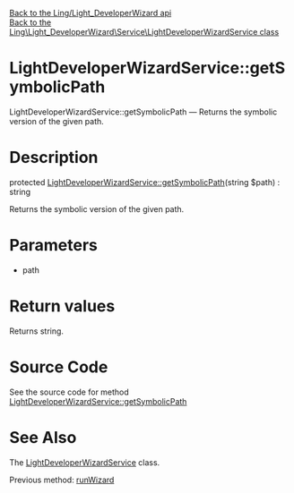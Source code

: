 [Back to the Ling/Light_DeveloperWizard api](https://github.com/lingtalfi/Light_DeveloperWizard/blob/master/doc/api/Ling/Light_DeveloperWizard.md)<br>
[Back to the Ling\Light_DeveloperWizard\Service\LightDeveloperWizardService class](https://github.com/lingtalfi/Light_DeveloperWizard/blob/master/doc/api/Ling/Light_DeveloperWizard/Service/LightDeveloperWizardService.md)


LightDeveloperWizardService::getSymbolicPath
================



LightDeveloperWizardService::getSymbolicPath — Returns the symbolic version of the given path.




Description
================


protected [LightDeveloperWizardService::getSymbolicPath](https://github.com/lingtalfi/Light_DeveloperWizard/blob/master/doc/api/Ling/Light_DeveloperWizard/Service/LightDeveloperWizardService/getSymbolicPath.md)(string $path) : string




Returns the symbolic version of the given path.




Parameters
================


- path

    


Return values
================

Returns string.








Source Code
===========
See the source code for method [LightDeveloperWizardService::getSymbolicPath](https://github.com/lingtalfi/Light_DeveloperWizard/blob/master/Service/LightDeveloperWizardService.php#L387-L390)


See Also
================

The [LightDeveloperWizardService](https://github.com/lingtalfi/Light_DeveloperWizard/blob/master/doc/api/Ling/Light_DeveloperWizard/Service/LightDeveloperWizardService.md) class.

Previous method: [runWizard](https://github.com/lingtalfi/Light_DeveloperWizard/blob/master/doc/api/Ling/Light_DeveloperWizard/Service/LightDeveloperWizardService/runWizard.md)<br>

